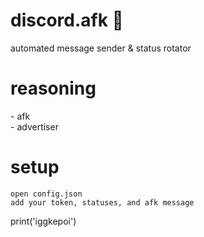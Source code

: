 # discord.afk 🤖
automated message sender & status rotator

# reasoning
\- afk <br>
\- advertiser

# setup
```
open config.json
add your token, statuses, and afk message
```
print('iggkepoi')